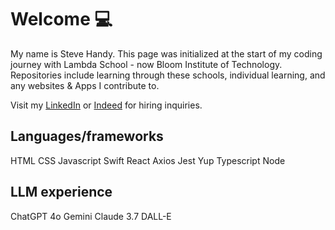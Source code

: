 # Welcome 💻

My name is Steve Handy. This page was initialized at the start of my coding journey with Lambda School - now Bloom Institute of Technology. Repositories include learning through these schools, individual learning, and any websites & Apps I contribute to.

Visit my [LinkedIn](www.linkedin.com/in/k1nghandy) or [Indeed](https://profile.indeed.com/p/stephenh-uaweqfx) for hiring inquiries.

## Languages/frameworks
  HTML
  CSS
  Javascript
  Swift
  React
  Axios
  Jest
  Yup
  Typescript
  Node

## LLM experience
  ChatGPT 4o
  Gemini
  Claude 3.7
  DALL-E
